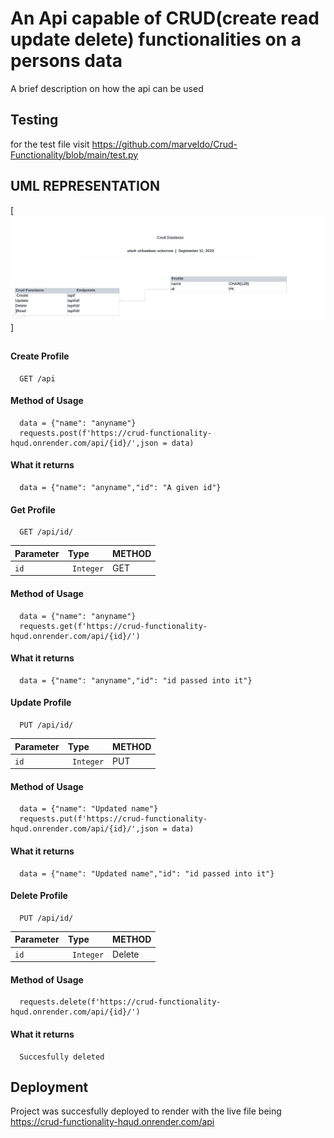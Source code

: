 
# An Api capable of CRUD(create read update delete) functionalities on a persons data

A brief description on how the api can be used


## Testing


for the test file visit https://github.com/marveldo/Crud-Functionality/blob/main/test.py


## UML REPRESENTATION

[![UML Diagram](https://github.com/marveldo/Crud-Functionality/blob/main/UML%20diagram%20for%20database.png)]

## 
#### Create Profile
```http
  GET /api
```

#### Method of Usage
```http
  data = {"name": "anyname"}
  requests.post(f'https://crud-functionality-hqud.onrender.com/api/{id}/',json = data)

```
#### What it returns
```http
  data = {"name": "anyname","id": "A given id"}
```
#### Get Profile

```http
  GET /api/id/
```

| Parameter | Type     | METHOD                      |
| :-------- | :------- | :-------------------------------- |
| `id`      | ` Integer` | GET |

#### Method of Usage
```http
  data = {"name": "anyname"}
  requests.get(f'https://crud-functionality-hqud.onrender.com/api/{id}/')

``` 
#### What it returns
```http
  data = {"name": "anyname","id": "id passed into it"}
```

#### Update Profile

```http
  PUT /api/id/
```

| Parameter | Type     | METHOD                      |
| :-------- | :------- | :-------------------------------- |
| `id`      | ` Integer` | PUT |

#### Method of Usage
```http
  data = {"name": "Updated name"}
  requests.put(f'https://crud-functionality-hqud.onrender.com/api/{id}/',json = data)

```
#### What it returns
```http
  data = {"name": "Updated name","id": "id passed into it"}

```
#### Delete Profile

```http
  PUT /api/id/
```

| Parameter | Type     | METHOD                      |
| :-------- | :------- | :-------------------------------- |
| `id`      | ` Integer` | Delete |

#### Method of Usage
```http
  requests.delete(f'https://crud-functionality-hqud.onrender.com/api/{id}/')

```
#### What it returns
```http
  Succesfully deleted
```

## Deployment

Project was succesfully deployed to render with 
the live file being https://crud-functionality-hqud.onrender.com/api


